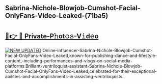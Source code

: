 ## Sabrina-Nichole-Blowjob-Cumshot-Facial-OnlyFans-Video-Leaked-(71ba5)


# <h2><a href="https://mediaupload.pro?-19M">🔗👉 🔴 Private-P𝚑ot𝚘𝚜-V𝚒d𝚎o</a></h2>

[![NEW UPDATED](https://i.imgur.com/0qMVB7G.gif)](https://mediaupload.pro?-19M)
Online-influencer-Sabrina-Nichole-Blowjob-Cumshot-Facial-OnlyFans-Video-Leaked,known-for-publishing-dance-and-lifestyle-content,-including-performances-and-vlogs-on-social-media-platforms.Brilliant-ventriloquist-assistant-Sabrina-Nichole-Blowjob-Cumshot-Facial-OnlyFans-Video-Leaked,celebrated-for-their-exceptional-abilities-and-accomplishments-in-assisting-ventriloquists.  